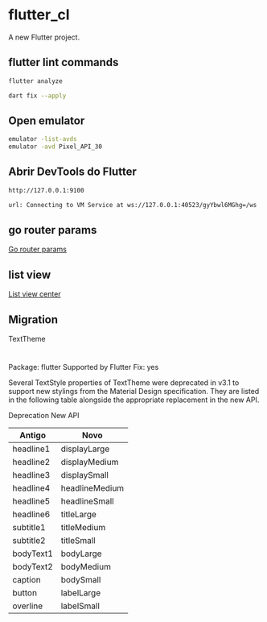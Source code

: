 # flutter_cl

A new Flutter project.

## flutter lint commands

```bash
flutter analyze
```

```bash
dart fix --apply
```

## Open emulator

```bash
emulator -list-avds
emulator -avd Pixel_API_30
```

## Abrir DevTools do Flutter

```bash
http://127.0.0.1:9100

url: Connecting to VM Service at ws://127.0.0.1:40523/gyYbwl6MGhg=/ws
```

## go router params

[Go router params](https://stackoverflow.com/questions/77092934/parameter-passing-causes-an-error-when-using-go-router)

## list view

[List view center](https://stackoverflow.com/questions/52991376/flutter-how-to-center-widget-inside-list-view)

## Migration

TextTheme

#

Package: flutter Supported by Flutter Fix: yes

Several TextStyle properties of TextTheme were deprecated in v3.1 to support new stylings from the Material Design specification. They are listed in the following table alongside the appropriate replacement in the new API.

Deprecation New API

| Antigo    | Novo           |
| --------- | -------------- |
| headline1 | displayLarge   |
| headline2 | displayMedium  |
| headline3 | displaySmall   |
| headline4 | headlineMedium |
| headline5 | headlineSmall  |
| headline6 | titleLarge     |
| subtitle1 | titleMedium    |
| subtitle2 | titleSmall     |
| bodyText1 | bodyLarge      |
| bodyText2 | bodyMedium     |
| caption   | bodySmall      |
| button    | labelLarge     |
| overline  | labelSmall     |
